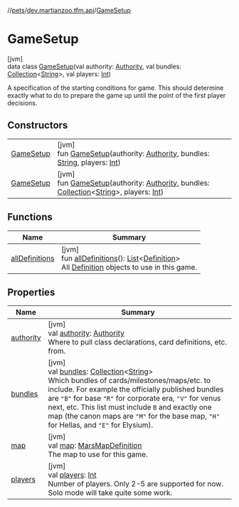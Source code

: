 //[pets](../../../index.md)/[dev.martianzoo.tfm.api](../index.md)/[GameSetup](index.md)

# GameSetup

[jvm]\
data class [GameSetup](index.md)(val authority: [Authority](../-authority/index.md), val bundles: [Collection](https://kotlinlang.org/api/latest/jvm/stdlib/kotlin.collections/-collection/index.html)&lt;[String](https://kotlinlang.org/api/latest/jvm/stdlib/kotlin/-string/index.html)&gt;, val players: [Int](https://kotlinlang.org/api/latest/jvm/stdlib/kotlin/-int/index.html))

A specification of the starting conditions for game. This should determine exactly what to do to prepare the game up until the point of the first player decisions.

## Constructors

| | |
|---|---|
| [GameSetup](-game-setup.md) | [jvm]<br>fun [GameSetup](-game-setup.md)(authority: [Authority](../-authority/index.md), bundles: [String](https://kotlinlang.org/api/latest/jvm/stdlib/kotlin/-string/index.html), players: [Int](https://kotlinlang.org/api/latest/jvm/stdlib/kotlin/-int/index.html)) |
| [GameSetup](-game-setup.md) | [jvm]<br>fun [GameSetup](-game-setup.md)(authority: [Authority](../-authority/index.md), bundles: [Collection](https://kotlinlang.org/api/latest/jvm/stdlib/kotlin.collections/-collection/index.html)&lt;[String](https://kotlinlang.org/api/latest/jvm/stdlib/kotlin/-string/index.html)&gt;, players: [Int](https://kotlinlang.org/api/latest/jvm/stdlib/kotlin/-int/index.html)) |

## Functions

| Name | Summary |
|---|---|
| [allDefinitions](all-definitions.md) | [jvm]<br>fun [allDefinitions](all-definitions.md)(): [List](https://kotlinlang.org/api/latest/jvm/stdlib/kotlin.collections/-list/index.html)&lt;[Definition](../../dev.martianzoo.tfm.data/-definition/index.md)&gt;<br>All [Definition](../../dev.martianzoo.tfm.data/-definition/index.md) objects to use in this game. |

## Properties

| Name | Summary |
|---|---|
| [authority](authority.md) | [jvm]<br>val [authority](authority.md): [Authority](../-authority/index.md)<br>Where to pull class declarations, card definitions, etc. from. |
| [bundles](bundles.md) | [jvm]<br>val [bundles](bundles.md): [Collection](https://kotlinlang.org/api/latest/jvm/stdlib/kotlin.collections/-collection/index.html)&lt;[String](https://kotlinlang.org/api/latest/jvm/stdlib/kotlin/-string/index.html)&gt;<br>Which bundles of cards/milestones/maps/etc. to include. For example the officially published bundles are `"B"` for base `"R"` for corporate era, `"V"` for venus next, etc. This list must include `B` and exactly one map (the canon maps are `"M"` for the base map, `"H"` for Hellas, and `"E"` for Elysium). |
| [map](map.md) | [jvm]<br>val [map](map.md): [MarsMapDefinition](../../dev.martianzoo.tfm.data/-mars-map-definition/index.md)<br>The map to use for this game. |
| [players](players.md) | [jvm]<br>val [players](players.md): [Int](https://kotlinlang.org/api/latest/jvm/stdlib/kotlin/-int/index.html)<br>Number of players. Only 2-5 are supported for now. Solo mode will take quite some work. |
